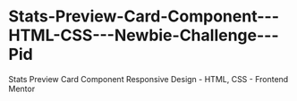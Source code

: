 # Stats-Preview-Card-Component---HTML-CSS---Newbie-Challenge---Pid
Stats Preview Card Component Responsive Design - HTML, CSS - Frontend Mentor
